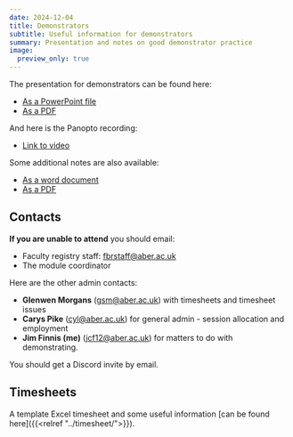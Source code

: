 ```yaml
---
date: 2024-12-04
title: Demonstrators
subtitle: Useful information for demonstrators
summary: Presentation and notes on good demonstrator practice
image:
  preview_only: true
---
```


The presentation for demonstrators can be found here:

* [As a PowerPoint file](/downloads/dem.pptx)
* [As a PDF](/downloads/dem.pdf)

And here is the Panopto recording:

* [Link to video](https://aberystwyth.cloud.panopto.eu/Panopto/Pages/Viewer.aspx?id=59559045-fe8e-470c-bc01-b1fd00c9cfb5)

Some additional notes are also available:

* [As a word document](/downloads/howto.docx)
* [As a PDF](/downloads/howto.pdf)

## Contacts

**If you are unable to attend** you should email:

* Faculty registry staff: [fbrstaff@aber.ac.uk](mailto:fbrstaff@aber.ac.uk)
* The module coordinator

Here are the other admin contacts:

* **Glenwen Morgans** ([gsm@aber.ac.uk](mailto:gsm@aber.ac.uk)) with timesheets and timesheet issues
* **Carys Pike** ([cyl@aber.ac.uk](mailto:cyl@aber.ac.uk)) for general admin - session allocation and employment
* **Jim Finnis (me)** ([jcf12@aber.ac.uk](mailto:jcf12@aber.ac.uk)) for matters to do with demonstrating.


You should get a Discord invite by email.

## Timesheets
A template Excel timesheet and some useful information
[can be found here]({{<relref "../timesheet/">}}).

